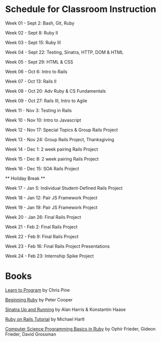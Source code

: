 Schedule for Classroom Instruction
==================================

Week 01 - Sept 2: Bash, Git, Ruby

Week 02 - Sept 8: Ruby II

Week 03 - Sept 15: Ruby III

Week 04 - Sept 22: Testing, Sinatra, HTTP, DOM & HTML

Week 05 - Sept 29: HTML & CSS

Week 06 - Oct 6: Intro to Rails

Week 07 - Oct 13: Rails II

Week 08 - Oct 20: Adv Ruby & CS Fundamentals

Week 09 - Oct 27: Rails III, Intro to Agile

Week 11 - Nov 3: Testing in Rails

Week 10 - Nov 10: Intro to Javascript

Week 12 - Nov 17: Special Topics & Group Rails Project

Week 13 - Nov 24: Group Rails Project, Thanksgiving

Week 14 - Dec 1: 2 week pairing Rails Project

Week 15 - Dec 8: 2 week pairing Rails Project

Week 16 - Dec 15: SOA Rails Project

** Holiday Break **

Week 17 - Jan 5:  Individual Student-Defined Rails Project

Week 18 - Jan 12: Pair JS Framework Project

Week 19 - Jan 19: Pair JS Framework Project

Week 20 - Jan 26: Final Rails Project

Week 21 - Feb 2: Final Rails Project

Week 22 - Feb 9: Final Rails Project

Week 23 - Feb 16: Final Rails Project Presentations

Week 24 - Feb 23: Internship Spike Project


Books
=====
[Learn to Program](http://pine.fm/LearnToProgram/) by Chris Pine

[Beginning Ruby](http://beginningruby.org/) by Peter Cooper

[Sinatra Up and Running](http://shop.oreilly.com/product/0636920019664.do) by Alan Harris & Konstantin Haase

[Ruby on Rails Tutorial](http://ruby.railstutorial.org/) by Michael Hartl

[Computer Science Programming Basics in Ruby](http://shop.oreilly.com/product/0636920028192.do) by Ophir Frieder, Gideon Frieder, David Grossman

